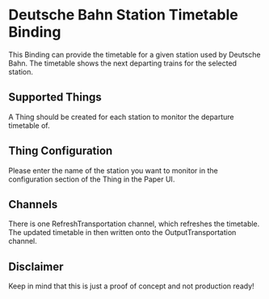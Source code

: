 # Deutsche Bahn Station Timetable Binding

This Binding can provide the timetable for a given station used by Deutsche Bahn. The timetable shows the next departing trains for the selected station.

## Supported Things

A Thing should be created for each station to monitor the departure timetable of.

## Thing Configuration

Please enter the name of the station you want to monitor in the configuration section of the Thing in the Paper UI.

## Channels

There is one RefreshTransportation channel, which refreshes the timetable. The updated timetable in then written onto the OutputTransportation channel.

## Disclaimer

Keep in mind that this is just a proof of concept and not production ready!
